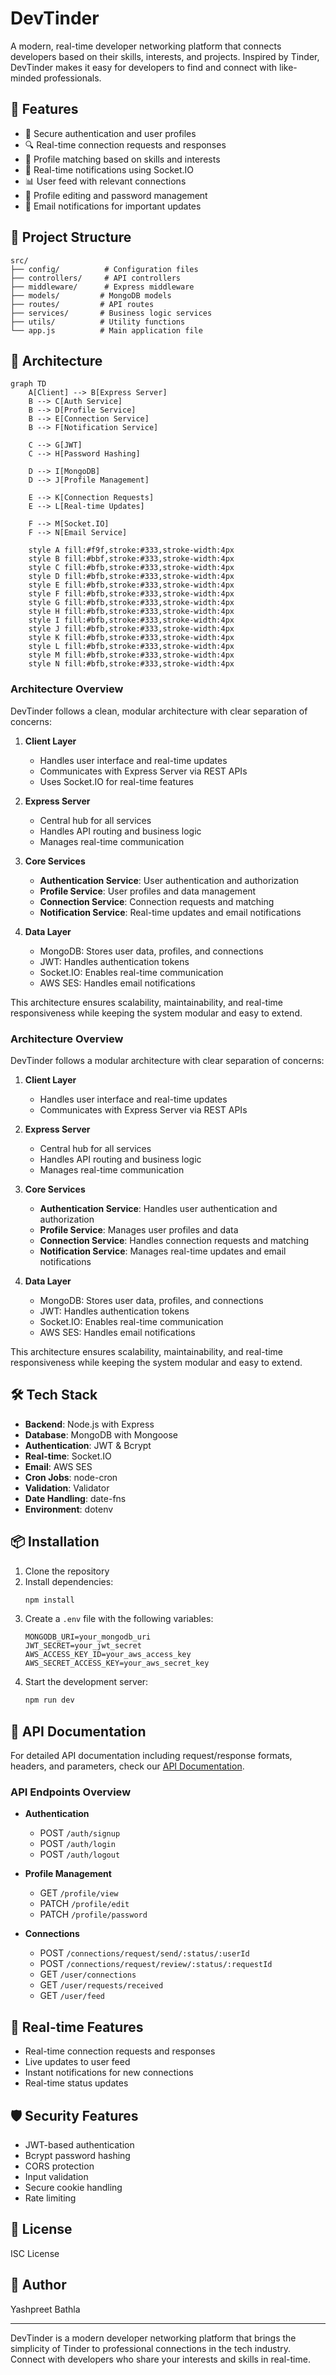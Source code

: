 # DevTinder

A modern, real-time developer networking platform that connects developers based on their skills, interests, and projects. Inspired by Tinder, DevTinder makes it easy for developers to find and connect with like-minded professionals.

## 🚀 Features

- 🔐 Secure authentication and user profiles
- 🔍 Real-time connection requests and responses
- 🔄 Profile matching based on skills and interests
- 📱 Real-time notifications using Socket.IO
- 📊 User feed with relevant connections
- 🔄 Profile editing and password management
- 📧 Email notifications for important updates

## 📁 Project Structure

```
src/
├── config/          # Configuration files
├── controllers/     # API controllers
├── middleware/      # Express middleware
├── models/         # MongoDB models
├── routes/         # API routes
├── services/       # Business logic services
├── utils/          # Utility functions
└── app.js          # Main application file
```

## 📱 Architecture

```mermaid
graph TD
    A[Client] --> B[Express Server]
    B --> C[Auth Service]
    B --> D[Profile Service]
    B --> E[Connection Service]
    B --> F[Notification Service]
    
    C --> G[JWT]
    C --> H[Password Hashing]
    
    D --> I[MongoDB]
    D --> J[Profile Management]
    
    E --> K[Connection Requests]
    E --> L[Real-time Updates]
    
    F --> M[Socket.IO]
    F --> N[Email Service]
    
    style A fill:#f9f,stroke:#333,stroke-width:4px
    style B fill:#bbf,stroke:#333,stroke-width:4px
    style C fill:#bfb,stroke:#333,stroke-width:4px
    style D fill:#bfb,stroke:#333,stroke-width:4px
    style E fill:#bfb,stroke:#333,stroke-width:4px
    style F fill:#bfb,stroke:#333,stroke-width:4px
    style G fill:#bfb,stroke:#333,stroke-width:4px
    style H fill:#bfb,stroke:#333,stroke-width:4px
    style I fill:#bfb,stroke:#333,stroke-width:4px
    style J fill:#bfb,stroke:#333,stroke-width:4px
    style K fill:#bfb,stroke:#333,stroke-width:4px
    style L fill:#bfb,stroke:#333,stroke-width:4px
    style M fill:#bfb,stroke:#333,stroke-width:4px
    style N fill:#bfb,stroke:#333,stroke-width:4px
```

### Architecture Overview

DevTinder follows a clean, modular architecture with clear separation of concerns:

1. **Client Layer**
   - Handles user interface and real-time updates
   - Communicates with Express Server via REST APIs
   - Uses Socket.IO for real-time features

2. **Express Server**
   - Central hub for all services
   - Handles API routing and business logic
   - Manages real-time communication

3. **Core Services**
   - **Authentication Service**: User authentication and authorization
   - **Profile Service**: User profiles and data management
   - **Connection Service**: Connection requests and matching
   - **Notification Service**: Real-time updates and email notifications

4. **Data Layer**
   - MongoDB: Stores user data, profiles, and connections
   - JWT: Handles authentication tokens
   - Socket.IO: Enables real-time communication
   - AWS SES: Handles email notifications

This architecture ensures scalability, maintainability, and real-time responsiveness while keeping the system modular and easy to extend.

### Architecture Overview

DevTinder follows a modular architecture with clear separation of concerns:

1. **Client Layer**
   - Handles user interface and real-time updates
   - Communicates with Express Server via REST APIs

2. **Express Server**
   - Central hub for all services
   - Handles API routing and business logic
   - Manages real-time communication

3. **Core Services**
   - **Authentication Service**: Handles user authentication and authorization
   - **Profile Service**: Manages user profiles and data
   - **Connection Service**: Handles connection requests and matching
   - **Notification Service**: Manages real-time updates and email notifications

4. **Data Layer**
   - MongoDB: Stores user data, profiles, and connections
   - JWT: Handles authentication tokens
   - Socket.IO: Enables real-time communication
   - AWS SES: Handles email notifications

This architecture ensures scalability, maintainability, and real-time responsiveness while keeping the system modular and easy to extend.

## 🛠️ Tech Stack

- **Backend**: Node.js with Express
- **Database**: MongoDB with Mongoose
- **Authentication**: JWT & Bcrypt
- **Real-time**: Socket.IO
- **Email**: AWS SES
- **Cron Jobs**: node-cron
- **Validation**: Validator
- **Date Handling**: date-fns
- **Environment**: dotenv

## 📦 Installation

1. Clone the repository
2. Install dependencies:
   ```bash
   npm install
   ```
3. Create a `.env` file with the following variables:
   ```
   MONGODB_URI=your_mongodb_uri
   JWT_SECRET=your_jwt_secret
   AWS_ACCESS_KEY_ID=your_aws_access_key
   AWS_SECRET_ACCESS_KEY=your_aws_secret_key
   ```
4. Start the development server:
   ```bash
   npm run dev
   ```

## 📖 API Documentation

For detailed API documentation including request/response formats, headers, and parameters, check our [API Documentation](API_LIST.md).

### API Endpoints Overview

- **Authentication**
  - POST `/auth/signup`
  - POST `/auth/login`
  - POST `/auth/logout`

- **Profile Management**
  - GET `/profile/view`
  - PATCH `/profile/edit`
  - PATCH `/profile/password`

- **Connections**
  - POST `/connections/request/send/:status/:userId`
  - POST `/connections/request/review/:status/:requestId`
  - GET `/user/connections`
  - GET `/user/requests/received`
  - GET `/user/feed`

## 📱 Real-time Features

- Real-time connection requests and responses
- Live updates to user feed
- Instant notifications for new connections
- Real-time status updates

## 🛡️ Security Features

- JWT-based authentication
- Bcrypt password hashing
- CORS protection
- Input validation
- Secure cookie handling
- Rate limiting

## 📝 License

ISC License

## 👤 Author

Yashpreet Bathla

---

DevTinder is a modern developer networking platform that brings the simplicity of Tinder to professional connections in the tech industry. Connect with developers who share your interests and skills in real-time.

